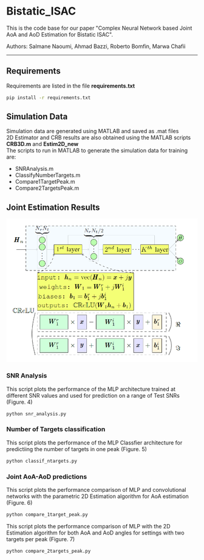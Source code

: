 # Bistatic_ISAC #
 This is the code base for our paper "Complex Neural Network based Joint AoA and AoD Estimation for Bistatic ISAC". 
 
 Authors: Salmane Naoumi, Ahmad Bazzi, Roberto Bomfin, Marwa Chafii

- - - -

## Requirements ##

Requirements are listed in the file **requirements.txt**
```bash
pip install -r requirements.txt
```

## Simulation Data ##

Simulation data are generated using MATLAB and saved as .mat files  
2D Estimator and CRB results are also obtained using the MATLAB scripts **CRB3D.m** and **Estim2D_new**  
The scripts to run in MATLAB to generate the simulation data for training are:  
- SNRAnalysis.m  
- ClassifyNumberTargets.m  
- Compare1TargetPeak.m  
- Compare2TargetsPeak.m  

## Joint Estimation Results ##

![alt text](https://github.com/salmane-s9/Bistatic_ISAC/blob/main/images/image_model.png?raw=true)

### SNR Analysis ###  

This script plots the performance of the MLP architecture trained at different SNR values and used for prediction on a range of Test SNRs (Figure. 4)
```bash
python snr_analysis.py 
```

### Number of Targets classification ###  

This script plots the performance of the MLP Classfier architecture for predictiing the number of targets in one peak (Figure. 5)
```bash
python classif_ntargets.py 
```

### Joint AoA-AoD predictions ###  

This script plots the performance comparison of MLP and convolutional networks with the parametric 2D Estimation algorithm for AoA estimation (Figure. 6)
```bash
python compare_1target_peak.py 
```
This script plots the performance comparison of MLP with the 2D Estimation algorithm for both AoA and AoD angles for settings with two targets per peak (Figure. 7)
```bash
python compare_2targets_peak.py 
```
